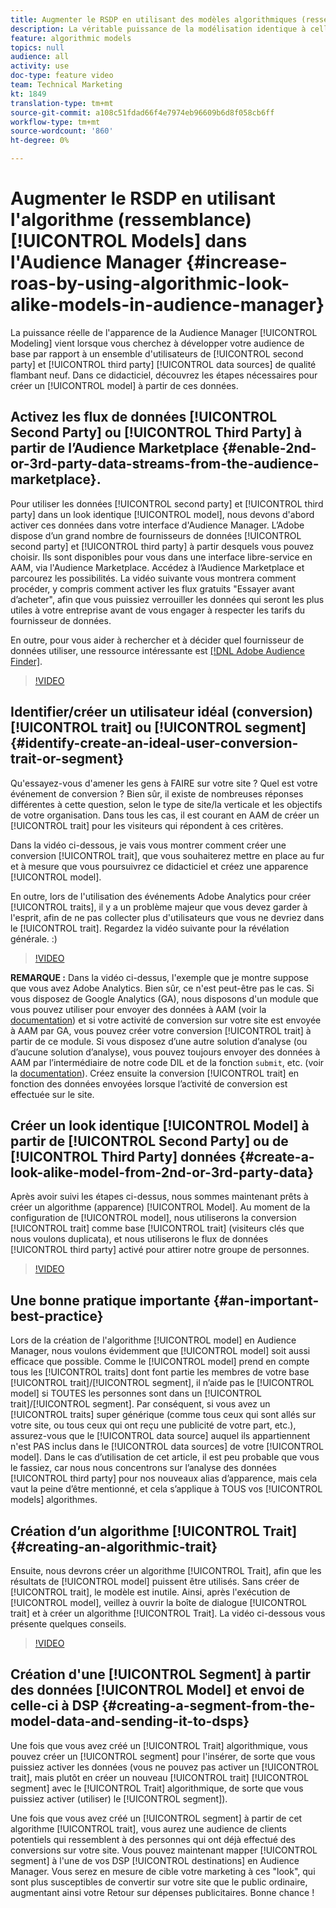 ```yaml
---
title: Augmenter le RSDP en utilisant des modèles algorithmiques (ressemblants) dans l'Audience Manager
description: La véritable puissance de la modélisation identique à celle des Audiences Manager réside dans le fait que vous cherchez à étendre votre audience de base par rapport à un ensemble d’utilisateurs de qualité, tout nouveau, provenant de sources de données tierces et de deuxième niveau. Dans ce didacticiel, apprenez comment créer un modèle à partir de ces données.
feature: algorithmic models
topics: null
audience: all
activity: use
doc-type: feature video
team: Technical Marketing
kt: 1849
translation-type: tm+mt
source-git-commit: a108c51fdad66f4e7974eb96609b6d8f058cb6ff
workflow-type: tm+mt
source-wordcount: '860'
ht-degree: 0%

---
```



# Augmenter le RSDP en utilisant l&#39;algorithme (ressemblance) [!UICONTROL Models] dans l&#39;Audience Manager {#increase-roas-by-using-algorithmic-look-alike-models-in-audience-manager}

La puissance réelle de l&#39;apparence de la Audience Manager [!UICONTROL Modeling] vient lorsque vous cherchez à développer votre audience de base par rapport à un ensemble d&#39;utilisateurs de [!UICONTROL second party] et [!UICONTROL third party] [!UICONTROL data sources] de qualité flambant neuf. Dans ce didacticiel, découvrez les étapes nécessaires pour créer un [!UICONTROL model] à partir de ces données.

## Activez les flux de données [!UICONTROL Second Party] ou [!UICONTROL Third Party] à partir de l’Audience Marketplace {#enable-2nd-or-3rd-party-data-streams-from-the-audience-marketplace}.

Pour utiliser les données [!UICONTROL second party] et [!UICONTROL third party] dans un look identique [!UICONTROL model], nous devons d&#39;abord activer ces données dans votre interface d&#39;Audience Manager. L’Adobe dispose d’un grand nombre de fournisseurs de données [!UICONTROL second party] et [!UICONTROL third party] à partir desquels vous pouvez choisir. Ils sont disponibles pour vous dans une interface libre-service en AAM, via l&#39;Audience Marketplace. Accédez à l’Audience Marketplace et parcourez les possibilités. La vidéo suivante vous montrera comment procéder, y compris comment activer les flux gratuits &quot;Essayer avant d’acheter&quot;, afin que vous puissiez verrouiller les données qui seront les plus utiles à votre entreprise avant de vous engager à respecter les tarifs du fournisseur de données.

En outre, pour vous aider à rechercher et à décider quel fournisseur de données utiliser, une ressource intéressante est [[!DNL Adobe Audience Finder]](https://www.adobe-audience-finder.com/).

>[!VIDEO](https://video.tv.adobe.com/v/25188/?quality=12)

## Identifier/créer un utilisateur idéal (conversion) [!UICONTROL trait] ou [!UICONTROL segment] {#identify-create-an-ideal-user-conversion-trait-or-segment}

Qu&#39;essayez-vous d&#39;amener les gens à FAIRE sur votre site ? Quel est votre événement de conversion ? Bien sûr, il existe de nombreuses réponses différentes à cette question, selon le type de site/la verticale et les objectifs de votre organisation. Dans tous les cas, il est courant en AAM de créer un [!UICONTROL trait] pour les visiteurs qui répondent à ces critères.

Dans la vidéo ci-dessous, je vais vous montrer comment créer une conversion [!UICONTROL trait], que vous souhaiterez mettre en place au fur et à mesure que vous poursuivrez ce didacticiel et créez une apparence [!UICONTROL model].

En outre, lors de l&#39;utilisation des événements Adobe Analytics pour créer [!UICONTROL traits], il y a un problème majeur que vous devez garder à l&#39;esprit, afin de ne pas collecter plus d&#39;utilisateurs que vous ne devriez dans le [!UICONTROL trait]. Regardez la vidéo suivante pour la révélation générale. :)

>[!VIDEO](https://video.tv.adobe.com/v/23431/?quality=12)

**REMARQUE :** Dans la vidéo ci-dessus, l&#39;exemple que je montre suppose que vous avez Adobe Analytics. Bien sûr, ce n&#39;est peut-être pas le cas. Si vous disposez de Google Analytics (GA), nous disposons d&#39;un module que vous pouvez utiliser pour envoyer des données à AAM (voir la [documentation](https://marketing.adobe.com/resources/help/en_US/aam/dil-google-universal-analytics.html)) et si votre activité de conversion sur votre site est envoyée à AAM par GA, vous pouvez créer votre conversion [!UICONTROL trait] à partir de ce module. Si vous disposez d’une autre solution d’analyse (ou d’aucune solution d’analyse), vous pouvez toujours envoyer des données à AAM par l’intermédiaire de notre code DIL et de la fonction `submit`, etc. (voir la [documentation](https://marketing.adobe.com/resources/help/en_US/aam/c_dil.html)). Créez ensuite la conversion [!UICONTROL trait] en fonction des données envoyées lorsque l’activité de conversion est effectuée sur le site.

## Créer un look identique [!UICONTROL Model] à partir de [!UICONTROL Second Party] ou de [!UICONTROL Third Party] données {#create-a-look-alike-model-from-2nd-or-3rd-party-data}

Après avoir suivi les étapes ci-dessus, nous sommes maintenant prêts à créer un algorithme (apparence) [!UICONTROL Model]. Au moment de la configuration de [!UICONTROL model], nous utiliserons la conversion [!UICONTROL trait] comme base [!UICONTROL trait] (visiteurs clés que nous voulons duplicata), et nous utiliserons le flux de données [!UICONTROL third party] activé pour attirer notre groupe de personnes.

>[!VIDEO](https://video.tv.adobe.com/v/25190/?quality-12)

## Une bonne pratique importante {#an-important-best-practice}

Lors de la création de l&#39;algorithme [!UICONTROL model] en Audience Manager, nous voulons évidemment que [!UICONTROL model] soit aussi efficace que possible. Comme le [!UICONTROL model] prend en compte tous les [!UICONTROL traits] dont font partie les membres de votre base [!UICONTROL trait]/[!UICONTROL segment], il n’aide pas le [!UICONTROL model] si TOUTES les personnes sont dans un [!UICONTROL trait]/[!UICONTROL segment]. Par conséquent, si vous avez un [!UICONTROL traits] super générique (comme tous ceux qui sont allés sur votre site, ou tous ceux qui ont reçu une publicité de votre part, etc.), assurez-vous que le [!UICONTROL data source] auquel ils appartiennent n&#39;est PAS inclus dans le [!UICONTROL data sources] de votre [!UICONTROL model]. Dans le cas d’utilisation de cet article, il est peu probable que vous le fassiez, car nous nous concentrons sur l’analyse des données [!UICONTROL third party] pour nos nouveaux alias d’apparence, mais cela vaut la peine d’être mentionné, et cela s’applique à TOUS vos [!UICONTROL models] algorithmes.

## Création d’un algorithme [!UICONTROL Trait] {#creating-an-algorithmic-trait}

Ensuite, nous devrons créer un algorithme [!UICONTROL Trait], afin que les résultats de [!UICONTROL model] puissent être utilisés. Sans créer de [!UICONTROL trait], le modèle est inutile. Ainsi, après l&#39;exécution de [!UICONTROL model], veillez à ouvrir la boîte de dialogue [!UICONTROL trait] et à créer un algorithme [!UICONTROL Trait]. La vidéo ci-dessous vous présente quelques conseils.

>[!VIDEO](https://video.tv.adobe.com/v/25191/?quality=12)

## Création d&#39;une [!UICONTROL Segment] à partir des données [!UICONTROL Model] et envoi de celle-ci à DSP {#creating-a-segment-from-the-model-data-and-sending-it-to-dsps}

Une fois que vous avez créé un [!UICONTROL Trait] algorithmique, vous pouvez créer un [!UICONTROL segment] pour l&#39;insérer, de sorte que vous puissiez activer les données (vous ne pouvez pas activer un [!UICONTROL trait], mais plutôt en créer un nouveau [!UICONTROL trait] [!UICONTROL segment] avec le [!UICONTROL Trait] algorithmique, de sorte que vous puissiez activer (utiliser) le [!UICONTROL segment]).

Une fois que vous avez créé un [!UICONTROL segment] à partir de cet algorithme [!UICONTROL trait], vous aurez une audience de clients potentiels qui ressemblent à des personnes qui ont déjà effectué des conversions sur votre site. Vous pouvez maintenant mapper [!UICONTROL segment] à l&#39;une de vos DSP [!UICONTROL destinations] en Audience Manager. Vous serez en mesure de cible votre marketing à ces &quot;look&quot;, qui sont plus susceptibles de convertir sur votre site que le public ordinaire, augmentant ainsi votre Retour sur dépenses publicitaires. Bonne chance !
